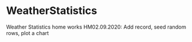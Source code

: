 # WeatherStatistics
Weather Statistics home works
HM02.09.2020: Add record, seed random rows, plot a chart
